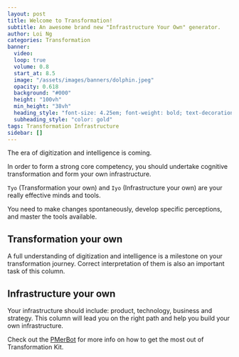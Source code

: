 ```yaml
---
layout: post
title: Welcome to Transformation!
subtitle: An awesome brand new "Infrastructure Your Own" generator.
author: Loi Ng
categories: Transformation
banner:
  video: 
  loop: true
  volume: 0.8
  start_at: 8.5
  image: "/assets/images/banners/dolphin.jpeg"
  opacity: 0.618
  background: "#000"
  height: "100vh"
  min_height: "38vh"
  heading_style: "font-size: 4.25em; font-weight: bold; text-decoration: underline"
  subheading_style: "color: gold"
tags: Transformation Infrastructure
sidebar: []
---
```


The era of digitization and intelligence is coming. 

In order to form a strong core competency, you should undertake cognitive transformation and form your own infrastructure.

`Tyo` (Transformation your own) and `Iyo` (Infrastructure your own) are your really effective minds and tools.

You need to make changes spontaneously, develop specific perceptions, and master the tools available.

## Transformation your own

A full understanding of digitization and intelligence is a milestone on your transformation journey. Correct interpretation of them is also an important task of this column.

## Infrastructure your own

Your infrastructure should include: product, technology, business and strategy. This column will lead you on the right path and help you build your own infrastructure.

Check out the [PMerBot][PMerBot-site] for more info on how to get the most out of Transformation Kit.

[PMerBot-site]: https://www.theforage.cn
